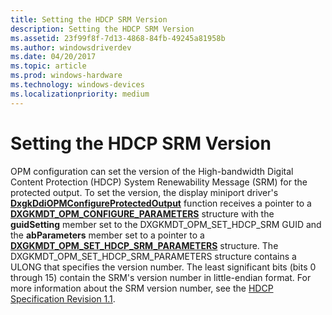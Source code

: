 ```yaml
---
title: Setting the HDCP SRM Version
description: Setting the HDCP SRM Version
ms.assetid: 23f99f8f-7d13-4868-84fb-49245a81958b
ms.author: windowsdriverdev
ms.date: 04/20/2017
ms.topic: article
ms.prod: windows-hardware
ms.technology: windows-devices
ms.localizationpriority: medium
---
```


# Setting the HDCP SRM Version


OPM configuration can set the version of the High-bandwidth Digital Content Protection (HDCP) System Renewability Message (SRM) for the protected output. To set the version, the display miniport driver's [**DxgkDdiOPMConfigureProtectedOutput**](https://msdn.microsoft.com/library/windows/hardware/ff559701) function receives a pointer to a [**DXGKMDT\_OPM\_CONFIGURE\_PARAMETERS**](https://msdn.microsoft.com/library/windows/hardware/ff560849) structure with the **guidSetting** member set to the DXGKMDT\_OPM\_SET\_HDCP\_SRM GUID and the **abParameters** member set to a pointer to a [**DXGKMDT\_OPM\_SET\_HDCP\_SRM\_PARAMETERS**](https://msdn.microsoft.com/library/windows/hardware/ff560915) structure. The DXGKMDT\_OPM\_SET\_HDCP\_SRM\_PARAMETERS structure contains a ULONG that specifies the version number. The least significant bits (bits 0 through 15) contain the SRM's version number in little-endian format. For more information about the SRM version number, see the [HDCP Specification Revision 1.1](http://go.microsoft.com/fwlink/p/?linkid=38728).

 

 





